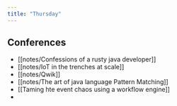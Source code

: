 ```yaml
---
title: "Thursday"
---
```

## Conferences
- [[notes/Confessions of a rusty java developer]]
- [[notes/IoT in the trenches at scale]]
- [[notes/Qwik]] 
- [[notes/The art of java language Pattern Matching]]
- [[Taming hte event chaos using a workflow engine]]
- 